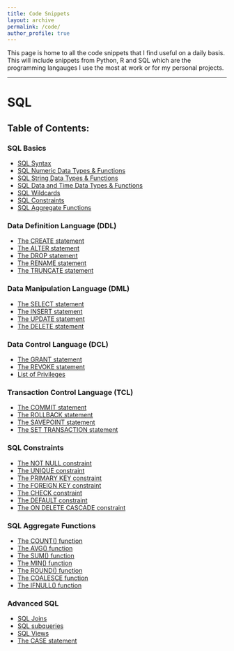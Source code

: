```yaml
---
title: Code Snippets
layout: archive
permalink: /code/
author_profile: true
---
```


This page is home to all the code snippets that I find useful on a daily basis. This will include snippets from Python, R and SQL which are the programming langauges I use the most at work or for my personal projects.
<hr>

# SQL
## Table of Contents:
### SQL Basics
-  [SQL Syntax](/code/00_SQL/SQL_Syntax.md)
-  [SQL Numeric Data Types & Functions](/code/00_SQL/SQL_Numeric_Data_Types_&_Functions.md)
-  [SQL String Data Types & Functions](/code/00_SQL/SQL_String_Data_Types_&_Functions.md)
-  [SQL Data and Time Data Types & Functions](/code/00_SQL/SQL_Date_and_Time_Data_Types_&_Functions.md)
-  [SQL Wildcards](/code/00_SQL/SQL_Wildcard_Characters.md)
-  [SQL Constraints](/code/00_SQL/SQL_Constraints.md)
-  [SQL Aggregate Functions](/code/00_SQL/SQL_Aggregate_Functions.md)
### Data Definition Language (DDL)
- [The CREATE statement](/code/01_Data_Definition_Language/The_CREATE_statement.md)
- [The ALTER statement](/code/01_Data_Definition_Language/The_ALTER_statement.md)
- [The DROP statement](/code/01_Data_Definition_Language/The_DROP_statement.md)
- [The RENAME statement](/code/01_Data_Definition_Language/The_RENAME_statement.md)
- [The TRUNCATE statement](/code/01_Data_Definition_Language/The_TRUNCATE_statement.md)
### Data Manipulation Language (DML)
- [The SELECT statement](/code/02_Data_Manipulation_Language/The_SELECT_statement.md)
- [The INSERT statement](/code/02_Data_Manipulation_Language/The_INSERT_statement.md)
- [The UPDATE statement](/code/02_Data_Manipulation_Language/The_UPDATE_statement.md)
- [The DELETE statement](/code/02_Data_Manipulation_Language/The_DELETE_statement.md)
### Data Control Language (DCL)
- [The GRANT statement](/code/03_Data_Control_Language/The_GRANT_statement.md)
- [The REVOKE statement](/code/03_Data_Control_Language/The_REVOKE_statement.md)
- [List of Privileges](/code/03_Data_Control_Language/Privileges.md)
### Transaction Control Language (TCL)
- [The COMMIT statement](/code/04_Transaction_Control_Language/The_COMMIT_statement.md)
- [The ROLLBACK statement](/code/04_Transaction_Control_Language/The_ROLLBACK_statement.md)
- [The SAVEPOINT statement](/code/04_Transaction_Control_Language/The_SAVEPOINT_statement.md)
- [The SET TRANSACTION statement](/code/04_Transaction_Control_Language/The_SET_TRANSACTION_statement.md)
### SQL Constraints 
- [The NOT NULL constraint](/code/05_SQL_Constraints/The_NOT_NULL_constraint.md)
- [The UNIQUE constraint](/code/05_SQL_Constraints/The_UNIQUE_constraint.md)
- [The PRIMARY KEY constraint](/code/05_SQL_Constraints/The_PRIMARY_KEY_constraint.md)
- [The FOREIGN KEY constraint](/code/05_SQL_Constraints/The_FOREIGN_KEY_constraint.md)
- [The CHECK constraint](/code/05_SQL_Constraints/The_CHECK_constraint.md)
- [The DEFAULT constraint](/code/05_SQL_Constraints/The_DEFAULT_constraint.md)
- [The ON DELETE CASCADE constraint](/code/05_SQL_Constraints/The_ON_DELETE_CASCADE_constraint.md)
### SQL Aggregate Functions
- [The COUNT() function](/code/06_SQL_Aggregate_Functions/The_COUNT()_function.md)
- [The AVG() function](/code/06_SQL_Aggregate_Functions/The_AVG()_function.md)
- [The SUM() function](/code/06_SQL_Aggregate_Functions/The_SUM()_function.md)
- [The MIN() function](/code/06_SQL_Aggregate_Functions/The_MIN()_function.md)
- [The ROUND() function](/code/06_SQL_Aggregate_Functions/The_ROUND()_function.md)
- [The COALESCE function](/code/06_SQL_Aggregate_Functions/The_COALESCE_function.md)
- [The IFNULL() function](/code/06_SQL_Aggregate_Functions/The_IFNULL()_function.md)
### Advanced SQL 
- [SQL Joins](/code/07_Advanced_SQL/SQL_Joins.md)
- [SQL subqueries](/code/07_Advanced_SQL/SQL_Subqueries.md)
- [SQL Views](/code/07_Advanced_SQL/SQL_Views.md)
- [The CASE statement](/code/07_Advanced_SQL/The_CASE_statement.md)

